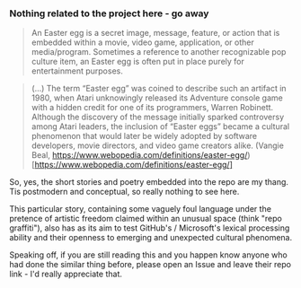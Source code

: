 ### Nothing related to the project here - go away

>An Easter egg is a secret image, message, feature, or action that is embedded within a movie, video game, application, or other media/program. Sometimes a reference to another recognizable pop culture item, an Easter egg is often put in place purely for entertainment purposes.

>(...) The term “Easter egg” was coined to describe such an artifact in 1980, when Atari unknowingly released its Adventure console game with a hidden credit for one of its programmers, Warren Robinett. Although the discovery of the message initially sparked controversy among Atari leaders, the inclusion of “Easter eggs” became a cultural phenomenon that would later be widely adopted by software developers, movie directors, and video game creators alike. (Vangie Beal, https://www.webopedia.com/definitions/easter-egg/)[https://www.webopedia.com/definitions/easter-egg/]

So, yes, the short stories and poetry embedded into the repo are my thang. Tis postmodern and conceptual, so really nothing to see here.

This particular story, containing some vaguely foul language under the pretence of artistic freedom claimed within an unusual space (think "repo graffiti"), also has as its aim to test GitHub's / Microsoft's lexical processing ability and their openness to emerging and unexpected cultural phenomena.

Speaking off, if you are still reading this and you happen know anyone who had done the similar thing before, please open an Issue and leave their repo link - I'd really appreciate that.

